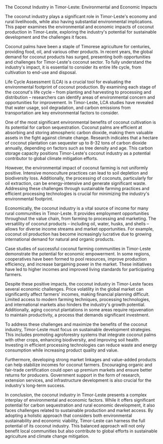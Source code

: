 The Coconut Industry in Timor-Leste: Environmental and Economic Impacts

The coconut industry plays a significant role in Timor-Leste's economy and rural livelihoods, while also having substantial environmental implications. This paper examines the environmental and economic impacts of coconut production in Timor-Leste, exploring the industry's potential for sustainable development and the challenges it faces.

Coconut palms have been a staple of Timorese agriculture for centuries, providing food, oil, and various other products. In recent years, the global demand for coconut products has surged, presenting both opportunities and challenges for Timor-Leste's coconut sector. To fully understand the industry's impact, it is essential to consider its entire life cycle, from cultivation to end-use and disposal.

Life Cycle Assessment (LCA) is a crucial tool for evaluating the environmental footprint of coconut production. By examining each stage of the coconut's life cycle – from planting and harvesting to processing and distribution – researchers can identify areas of environmental concern and opportunities for improvement. In Timor-Leste, LCA studies have revealed that water usage, soil degradation, and carbon emissions from transportation are key environmental factors to consider.

One of the most significant environmental benefits of coconut cultivation is its potential for carbon sequestration. Coconut palms are efficient at absorbing and storing atmospheric carbon dioxide, making them valuable assets in the fight against climate change. Research indicates that a hectare of coconut plantation can sequester up to 8-32 tons of carbon dioxide annually, depending on factors such as tree density and age. This carbon storage capacity positions Timor-Leste's coconut industry as a potential contributor to global climate mitigation efforts.

However, the environmental impact of coconut farming is not uniformly positive. Intensive monoculture practices can lead to soil depletion and biodiversity loss. Additionally, the processing of coconuts, particularly for oil extraction, can be energy-intensive and generate significant waste. Addressing these challenges through sustainable farming practices and efficient processing technologies is crucial for minimizing the industry's environmental footprint.

Economically, the coconut industry is a vital source of income for many rural communities in Timor-Leste. It provides employment opportunities throughout the value chain, from farming to processing and marketing. The versatility of coconut products – including oil, water, husks, and shells – allows for diverse income streams and market opportunities. For example, coconut oil production has become increasingly lucrative due to growing international demand for natural and organic products.

Case studies of successful coconut farming communities in Timor-Leste demonstrate the potential for economic empowerment. In some regions, cooperatives have been formed to pool resources, improve production efficiency, and increase bargaining power in the market. These initiatives have led to higher incomes and improved living standards for participating farmers.

Despite these positive impacts, the coconut industry in Timor-Leste faces several economic challenges. Price volatility in the global market can significantly affect farmers' incomes, making financial planning difficult. Limited access to modern farming techniques, processing technologies, and international markets also hinders the industry's growth potential. Additionally, aging coconut plantations in some areas require rejuvenation to maintain productivity, a process that demands significant investment.

To address these challenges and maximize the benefits of the coconut industry, Timor-Leste must focus on sustainable development strategies. This includes promoting agroforestry systems that integrate coconut palms with other crops, enhancing biodiversity, and improving soil health. Investing in efficient processing technologies can reduce waste and energy consumption while increasing product quality and value.

Furthermore, developing strong market linkages and value-added products can help stabilize incomes for coconut farmers. Encouraging organic and fair-trade certification could open up premium markets and ensure better returns for producers. Government support in the form of research, extension services, and infrastructure development is also crucial for the industry's long-term success.

In conclusion, the coconut industry in Timor-Leste presents a complex interplay of environmental and economic factors. While it offers significant potential for carbon sequestration and rural economic development, it also faces challenges related to sustainable production and market access. By adopting a holistic approach that considers both environmental sustainability and economic viability, Timor-Leste can harness the full potential of its coconut industry. This balanced approach will not only benefit local communities but also contribute to global efforts in sustainable agriculture and climate change mitigation.